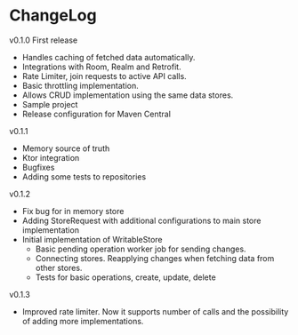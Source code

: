 # ChangeLog

v0.1.0
First release
- Handles caching of fetched data automatically.
- Integrations with Room, Realm and Retrofit.
- Rate Limiter, join requests to active API calls.
- Basic throttling implementation. 
- Allows CRUD implementation using the same data stores.
- Sample project
- Release configuration for Maven Central

v0.1.1
- Memory source of truth
- Ktor integration
- Bugfixes
- Adding some tests to repositories

v0.1.2
- Fix bug for in memory store
- Adding StoreRequest with additional configurations to main store implementation
- Initial implementation of WritableStore
    - Basic pending operation worker job for sending changes.
    - Connecting stores. Reapplying changes when fetching data from other stores.
    - Tests for basic operations, create, update, delete

v0.1.3
- Improved rate limiter. Now it supports number of calls and the possibility of adding more implementations.
